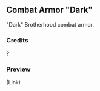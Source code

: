 Combat Armor "Dark"
--------------------------

"Dark" Brotherhood combat armor.

### Credits
?

### Preview
(Link)